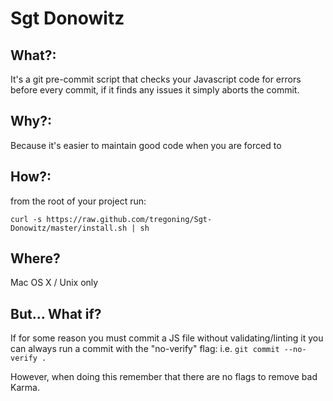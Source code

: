 Sgt Donowitz
=================================

What?:
------
It's a git pre-commit script that checks your Javascript code for errors before every commit, if it finds any issues it simply aborts the commit.


Why?:
-----
Because it's easier to maintain good code when you are forced to


How?:
-----
from the root of your project run:

`curl -s https://raw.github.com/tregoning/Sgt-Donowitz/master/install.sh | sh`


Where?
------
Mac OS X / Unix only


But... What if?
--------
If for some reason you must commit a JS file without validating/linting it you can always run a commit with the "no-verify" flag:
i.e. `git commit --no-verify .`  

However, when doing this remember that there are no flags to remove bad Karma.
